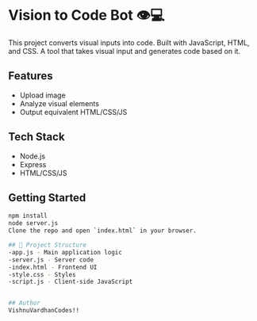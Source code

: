 # Vision to Code Bot 👁️💻
This project converts visual inputs into code. Built with JavaScript, HTML, and CSS.
A tool that takes visual input and generates code based on it.

## Features
- Upload image
- Analyze visual elements
- Output equivalent HTML/CSS/JS

## Tech Stack
- Node.js
- Express
- HTML/CSS/JS

## Getting Started
```bash
npm install
node server.js
Clone the repo and open `index.html` in your browser.

## 📁 Project Structure
-app.js - Main application logic
-server.js - Server code
-index.html - Frontend UI
-style.css - Styles
-script.js - Client-side JavaScript


## Author
VishnuVardhanCodes!!
